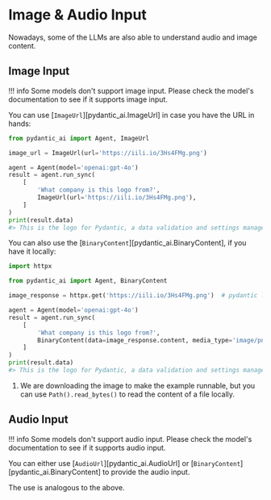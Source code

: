 # Image & Audio Input

Nowadays, some of the LLMs are also able to understand audio and image content.

## Image Input

!!! info
    Some models don't support image input. Please check the model's documentation to see if it supports image input.

You can use [`ImageUrl`][pydantic_ai.ImageUrl] in case you have the URL in hands:

```py
from pydantic_ai import Agent, ImageUrl

image_url = ImageUrl(url='https://iili.io/3Hs4FMg.png')

agent = Agent(model='openai:gpt-4o')
result = agent.run_sync(
    [
        'What company is this logo from?',
        ImageUrl(url='https://iili.io/3Hs4FMg.png'),
    ]
)
print(result.data)
#> This is the logo for Pydantic, a data validation and settings management library in Python.
```

You can also use the [`BinaryContent`][pydantic_ai.BinaryContent], if you have it locally:

```py
import httpx

from pydantic_ai import Agent, BinaryContent

image_response = httpx.get('https://iili.io/3Hs4FMg.png')  # pydantic logo

agent = Agent(model='openai:gpt-4o')
result = agent.run_sync(
    [
        'What company is this logo from?',
        BinaryContent(data=image_response.content, media_type='image/png'),  # (1)!
    ]
)
print(result.data)
#> This is the logo for Pydantic, a data validation and settings management library in Python.
```

1. We are downloading the image to make the example runnable, but you can use `Path().read_bytes()`
   to read the content of a file locally.

## Audio Input

!!! info
    Some models don't support audio input. Please check the model's documentation to see if it supports audio input.

You can either use [`AudioUrl`][pydantic_ai.AudioUrl] or [`BinaryContent`][pydantic_ai.BinaryContent] to provide the audio input.

The use is analogous to the above.
